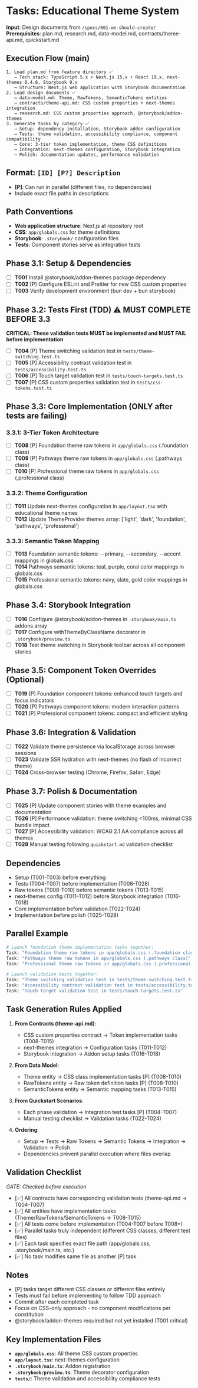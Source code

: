 # Tasks: Educational Theme System

**Input**: Design documents from `/specs/001-we-should-create/`
**Prerequisites**: plan.md, research.md, data-model.md, contracts/theme-api.md, quickstart.md

## Execution Flow (main)
```
1. Load plan.md from feature directory ✅
   → Tech stack: TypeScript 5.x + Next.js 15.x + React 19.x, next-themes 0.4.6, Storybook 9.x
   → Structure: Next.js web application with Storybook documentation
2. Load design documents ✅
   → data-model.md: Theme, RawTokens, SemanticTokens entities
   → contracts/theme-api.md: CSS custom properties + next-themes integration
   → research.md: CSS custom properties approach, @storybook/addon-themes
3. Generate tasks by category ✅
   → Setup: dependency installation, Storybook addon configuration
   → Tests: theme validation, accessibility compliance, component compatibility
   → Core: 3-tier token implementation, theme CSS definitions
   → Integration: next-themes configuration, Storybook integration
   → Polish: documentation updates, performance validation
```

## Format: `[ID] [P?] Description`
- **[P]**: Can run in parallel (different files, no dependencies)
- Include exact file paths in descriptions

## Path Conventions
- **Web application structure**: Next.js at repository root
- **CSS**: `app/globals.css` for theme definitions
- **Storybook**: `.storybook/` configuration files
- **Tests**: Component stories serve as integration tests

## Phase 3.1: Setup & Dependencies
- [ ] **T001** Install @storybook/addon-themes package dependency
- [ ] **T002** [P] Configure ESLint and Prettier for new CSS custom properties
- [ ] **T003** Verify development environment (bun dev + bun storybook)

## Phase 3.2: Tests First (TDD) ⚠️ MUST COMPLETE BEFORE 3.3
**CRITICAL: These validation tests MUST be implemented and MUST FAIL before implementation**
- [ ] **T004** [P] Theme switching validation test in `tests/theme-switching.test.ts`
- [ ] **T005** [P] Accessibility contrast validation test in `tests/accessibility.test.ts`
- [ ] **T006** [P] Touch target validation test in `tests/touch-targets.test.ts`
- [ ] **T007** [P] CSS custom properties validation test in `tests/css-tokens.test.ts`

## Phase 3.3: Core Implementation (ONLY after tests are failing)

### 3.3.1: 3-Tier Token Architecture
- [ ] **T008** [P] Foundation theme raw tokens in `app/globals.css` (.foundation class)
- [ ] **T009** [P] Pathways theme raw tokens in `app/globals.css` (.pathways class)
- [ ] **T010** [P] Professional theme raw tokens in `app/globals.css` (.professional class)

### 3.3.2: Theme Configuration
- [ ] **T011** Update next-themes configuration in `app/layout.tsx` with educational theme names
- [ ] **T012** Update ThemeProvider themes array: ['light', 'dark', 'foundation', 'pathways', 'professional']

### 3.3.3: Semantic Token Mapping
- [ ] **T013** Foundation semantic tokens: --primary, --secondary, --accent mappings in globals.css
- [ ] **T014** Pathways semantic tokens: teal, purple, coral color mappings in globals.css
- [ ] **T015** Professional semantic tokens: navy, slate, gold color mappings in globals.css

## Phase 3.4: Storybook Integration
- [ ] **T016** Configure @storybook/addon-themes in `.storybook/main.ts` addons array
- [ ] **T017** Configure withThemeByClassName decorator in `.storybook/preview.ts`
- [ ] **T018** Test theme switching in Storybook toolbar across all component stories

## Phase 3.5: Component Token Overrides (Optional)
- [ ] **T019** [P] Foundation component tokens: enhanced touch targets and focus indicators
- [ ] **T020** [P] Pathways component tokens: modern interaction patterns
- [ ] **T021** [P] Professional component tokens: compact and efficient styling

## Phase 3.6: Integration & Validation
- [ ] **T022** Validate theme persistence via localStorage across browser sessions
- [ ] **T023** Validate SSR hydration with next-themes (no flash of incorrect theme)
- [ ] **T024** Cross-browser testing (Chrome, Firefox, Safari, Edge)

## Phase 3.7: Polish & Documentation
- [ ] **T025** [P] Update component stories with theme examples and documentation
- [ ] **T026** [P] Performance validation: theme switching <100ms, minimal CSS bundle impact
- [ ] **T027** [P] Accessibility validation: WCAG 2.1 AA compliance across all themes
- [ ] **T028** Manual testing following `quickstart.md` validation checklist

## Dependencies
- Setup (T001-T003) before everything
- Tests (T004-T007) before implementation (T008-T028)
- Raw tokens (T008-T010) before semantic tokens (T013-T015)
- next-themes config (T011-T012) before Storybook integration (T016-T018)
- Core implementation before validation (T022-T024)
- Implementation before polish (T025-T028)

## Parallel Example
```bash
# Launch foundation theme implementation tasks together:
Task: "Foundation theme raw tokens in app/globals.css (.foundation class)"
Task: "Pathways theme raw tokens in app/globals.css (.pathways class)"
Task: "Professional theme raw tokens in app/globals.css (.professional class)"

# Launch validation tests together:
Task: "Theme switching validation test in tests/theme-switching.test.ts"
Task: "Accessibility contrast validation test in tests/accessibility.test.ts"
Task: "Touch target validation test in tests/touch-targets.test.ts"
```

## Task Generation Rules Applied

1. **From Contracts (theme-api.md)**:
   - CSS custom properties contract → Token implementation tasks (T008-T015)
   - next-themes integration → Configuration tasks (T011-T012)
   - Storybook integration → Addon setup tasks (T016-T018)

2. **From Data Model**:
   - Theme entity → CSS class implementation tasks [P] (T008-T010)
   - RawTokens entity → Raw token definition tasks [P] (T008-T010)
   - SemanticTokens entity → Semantic mapping tasks (T013-T015)

3. **From Quickstart Scenarios**:
   - Each phase validation → Integration test tasks [P] (T004-T007)
   - Manual testing checklist → Validation tasks (T022-T024)

4. **Ordering**:
   - Setup → Tests → Raw Tokens → Semantic Tokens → Integration → Validation → Polish
   - Dependencies prevent parallel execution where files overlap

## Validation Checklist
*GATE: Checked before execution*

- [✅] All contracts have corresponding validation tests (theme-api.md → T004-T007)
- [✅] All entities have implementation tasks (Theme/RawTokens/SemanticTokens → T008-T015)
- [✅] All tests come before implementation (T004-T007 before T008+)
- [✅] Parallel tasks truly independent (different CSS classes, different test files)
- [✅] Each task specifies exact file path (app/globals.css, .storybook/main.ts, etc.)
- [✅] No task modifies same file as another [P] task

## Notes
- [P] tasks target different CSS classes or different files entirely
- Tests must fail before implementing to follow TDD approach
- Commit after each completed task
- Focus on CSS-only approach - no component modifications per constitution
- @storybook/addon-themes required but not yet installed (T001 critical)

## Key Implementation Files
- **`app/globals.css`**: All theme CSS custom properties
- **`app/layout.tsx`**: next-themes configuration
- **`.storybook/main.ts`**: Addon registration
- **`.storybook/preview.ts`**: Theme decorator configuration
- **`tests/`**: Theme validation and accessibility compliance tests